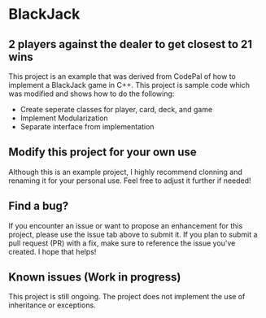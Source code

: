 # BlackJack

## 2 players against the dealer to get closest to 21 wins

This project is an example that was derived from CodePal of how to implement a BlackJack game in C++. This project is sample code which was modified and shows how to do the following:

* Create seperate classes for player, card, deck, and game
* Implement Modularization
* Separate interface from implementation
  
## Modify this project for your own use

Although this is an example project, I highly recommend clonning and renaming it for your personal use. Feel free to adjust it further if needed!

## Find a bug?

If you encounter an issue or want to propose an enhancement for this project, please use the issue tab above to submit it. If you plan to submit a pull request (PR) with a fix, make sure to reference the issue you've created. I hope that helps!

## Known issues (Work in progress)

This project is still ongoing. The project does not implement the use of inheritance or exceptions. 
